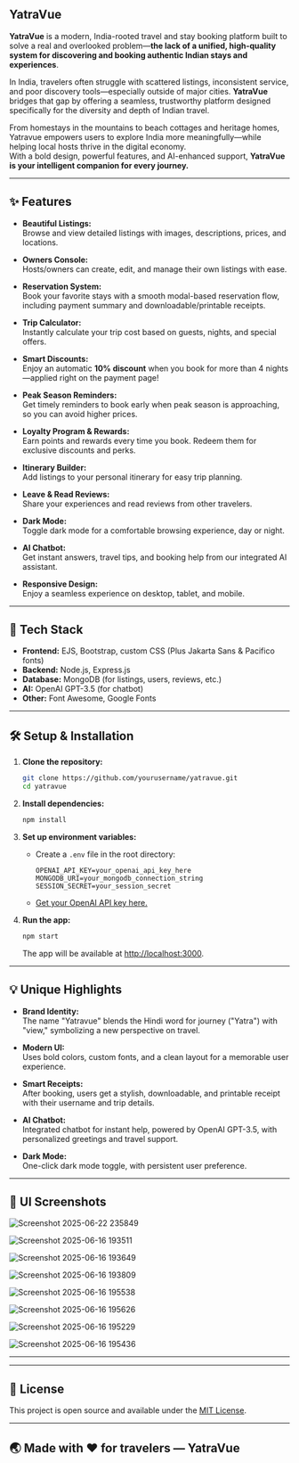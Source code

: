## YatraVue

**YatraVue** is a modern, India-rooted travel and stay booking platform built to solve a real and overlooked problem—**the lack of a unified, high-quality system for discovering and booking authentic Indian stays and experiences**.

In India, travelers often struggle with scattered listings, inconsistent service, and poor discovery tools—especially outside of major cities. **YatraVue** bridges that gap by offering a seamless, trustworthy platform designed specifically for the diversity and depth of Indian travel.

From homestays in the mountains to beach cottages and heritage homes, Yatravue empowers users to explore India more meaningfully—while helping local hosts thrive in the digital economy.  
With a bold design, powerful features, and AI-enhanced support, **YatraVue is your intelligent companion for every journey.**

---

## ✨ Features

- **Beautiful Listings:**  
  Browse and view detailed listings with images, descriptions, prices, and locations.

- **Owners Console:**  
  Hosts/owners can create, edit, and manage their own listings with ease.

- **Reservation System:**  
  Book your favorite stays with a smooth modal-based reservation flow, including payment summary and downloadable/printable receipts.

- **Trip Calculator:**  
  Instantly calculate your trip cost based on guests, nights, and special offers.

- **Smart Discounts:**  
  Enjoy an automatic **10% discount** when you book for more than 4 nights—applied right on the payment page!

- **Peak Season Reminders:**  
  Get timely reminders to book early when peak season is approaching, so you can avoid higher prices.

- **Loyalty Program & Rewards:**  
  Earn points and rewards every time you book. Redeem them for exclusive discounts and perks.

- **Itinerary Builder:**  
  Add listings to your personal itinerary for easy trip planning.

- **Leave & Read Reviews:**  
  Share your experiences and read reviews from other travelers.

- **Dark Mode:**  
  Toggle dark mode for a comfortable browsing experience, day or night.

- **AI Chatbot:**  
  Get instant answers, travel tips, and booking help from our integrated AI assistant.

- **Responsive Design:**  
  Enjoy a seamless experience on desktop, tablet, and mobile.

-----

## 🚀 Tech Stack

- **Frontend:** EJS, Bootstrap, custom CSS (Plus Jakarta Sans & Pacifico fonts)
- **Backend:** Node.js, Express.js
- **Database:** MongoDB (for listings, users, reviews, etc.)
- **AI:** OpenAI GPT-3.5 (for chatbot)
- **Other:** Font Awesome, Google Fonts

-----

## 🛠️ Setup & Installation

1. **Clone the repository:**
   ```sh
   git clone https://github.com/yourusername/yatravue.git
   cd yatravue
   ```

2. **Install dependencies:**
   ```sh
   npm install
   ```

3. **Set up environment variables:**
   - Create a `.env` file in the root directory:
     ```
     OPENAI_API_KEY=your_openai_api_key_here
     MONGODB_URI=your_mongodb_connection_string
     SESSION_SECRET=your_session_secret
     ```
   - [Get your OpenAI API key here.](https://platform.openai.com/api-keys)

4. **Run the app:**
   ```sh
   npm start
   ```
   The app will be available at [http://localhost:3000](http://localhost:3000).

-----

## 💡 Unique Highlights

- **Brand Identity:**  
  The name "Yatravue" blends the Hindi word for journey ("Yatra") with "view," symbolizing a new perspective on travel.

- **Modern UI:**  
  Uses bold colors, custom fonts, and a clean layout for a memorable user experience.

- **Smart Receipts:**  
  After booking, users get a stylish, downloadable, and printable receipt with their username and trip details.

- **AI Chatbot:**  
  Integrated chatbot for instant help, powered by OpenAI GPT-3.5, with personalized greetings and travel support.

- **Dark Mode:**  
  One-click dark mode toggle, with persistent user preference.

-----

## 📸 UI Screenshots

![Screenshot 2025-06-22 235849](https://github.com/user-attachments/assets/be5065b6-5e6f-45cc-9f7a-78a897db9fd5)

![Screenshot 2025-06-16 193511](https://github.com/user-attachments/assets/87b65fe2-d1cf-4412-865a-6a416db7b9a7)

![Screenshot 2025-06-16 193649](https://github.com/user-attachments/assets/b1efea4b-e1eb-4fdc-b57b-c0e2f6825dea)

![Screenshot 2025-06-16 193809](https://github.com/user-attachments/assets/51acd221-36a6-4bbd-a5f8-7952f79d8453)

![Screenshot 2025-06-16 195538](https://github.com/user-attachments/assets/5f05ddd1-b3f5-4738-9a96-61abbd5a5cc7)

![Screenshot 2025-06-16 195626](https://github.com/user-attachments/assets/4797daf6-6538-4cd4-95b0-1ad5adfb87b1)

![Screenshot 2025-06-16 195229](https://github.com/user-attachments/assets/1c78022b-01f8-40ef-bff5-b80d464eb16f)

![Screenshot 2025-06-16 195436](https://github.com/user-attachments/assets/d6b73a1d-136c-4711-8123-b744fcc89c4c)

-----

-----

## 📄 License

This project is open source and available under the [MIT License](LICENSE).

-----

## 🌏 Made with ❤️ for travelers — **YatraVue**
